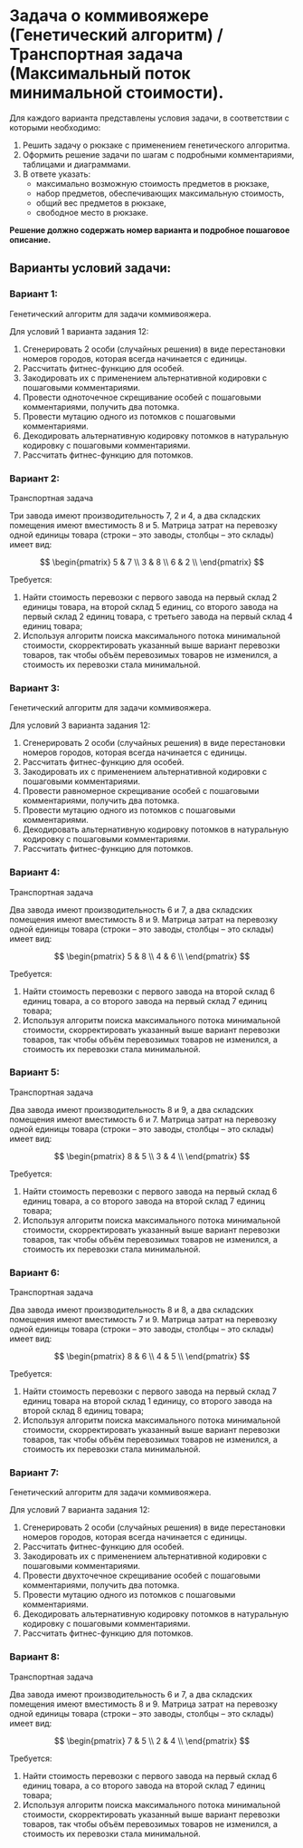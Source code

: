 # Задача о коммивояжере (Генетический алгоритм) / Транспортная задача (Максимальный поток минимальной стоимости).

Для каждого варианта представлены условия задачи, в соответствии с которыми необходимо: 
1. Решить задачу о рюкзаке с применением генетического алгоритма.
2. Оформить решение задачи по шагам с подробными комментариями, таблицами и диаграммами.
3. В ответе указать:
   - максимально возможную стоимость предметов в рюкзаке,
   - набор предметов, обеспечивающих максимальную стоимость,
   - общий вес предметов в рюкзаке,
   - свободное место в рюкзаке.

**Решение должно содержать номер варианта и подробное пошаговое описание.**

## Варианты условий задачи:
### Вариант 1:
Генетический алгоритм для задачи коммивояжера.

Для условий 1 варианта задания 12:
1. Сгенерировать 2 особи (случайных решения) в виде перестановки номеров городов, которая всегда начинается с единицы.
2. Рассчитать фитнес-функцию для особей.
3. Закодировать их с применением альтернативной кодировки с пошаговыми комментариями.
4. Провести одноточечное скрещивание особей с пошаговыми комментариями, получить два потомка.
5. Провести мутацию одного из потомков с пошаговыми комментариями.
6. Декодировать альтернативную кодировку потомков в натуральную кодировку с пошаговыми комментариями.
7. Рассчитать фитнес-функцию для потомков.

### Вариант 2:
Транспортная задача

Три завода имеют производительность 7, 2 и 4, а два складских помещения имеют вместимость 8 и 5. Матрица затрат на перевозку одной единицы товара (строки – это заводы, столбцы – это склады) имеет вид:

$$
 \begin{pmatrix}    
  5 & 7 \\ 
  3 & 8 \\ 
  6 & 2 \\ 
 \end{pmatrix}    
$$

Требуется:
1. Найти стоимость перевозки с первого завода на первый склад 2 единицы товара, на второй склад 5 единиц, со второго завода на первый склад 2 единиц товара, с третьего завода на первый склад 4 единиц товара;
2. Используя алгоритм поиска максимального потока минимальной стоимости, скорректировать указанный выше вариант перевозки товаров, так чтобы объём перевозимых товаров не изменился, а стоимость их перевозки стала минимальной.

### Вариант 3:
Генетический алгоритм для задачи коммивояжера.

Для условий 3 варианта задания 12:
1. Сгенерировать 2 особи (случайных решения) в виде перестановки номеров городов, которая всегда начинается с единицы.
2. Рассчитать фитнес-функцию для особей.
3. Закодировать их с применением альтернативной кодировки с пошаговыми комментариями.
4. Провести равномерное скрещивание особей с пошаговыми комментариями, получить два потомка.
5. Провести мутацию одного из потомков с пошаговыми комментариями.
6. Декодировать альтернативную кодировку потомков в натуральную кодировку с пошаговыми комментариями.
7. Рассчитать фитнес-функцию для потомков.

### Вариант 4: 
Транспортная задача

Два завода имеют производительность 6 и 7, а два складских помещения имеют вместимость 8 и 9. Матрица затрат на перевозку одной единицы товара (строки – это заводы, столбцы – это склады) имеет вид:

$$
 \begin{pmatrix}    
  5 & 8 \\ 
  4 & 6 \\ 
 \end{pmatrix}    
$$

Требуется:
1. Найти стоимость перевозки с первого завода на второй склад 6 единиц товара, а со второго завода на первый склад 7 единиц товара;
2. Используя алгоритм поиска максимального потока минимальной стоимости, скорректировать указанный выше вариант перевозки товаров, так чтобы объём перевозимых товаров не изменился, а стоимость их перевозки стала минимальной.

### Вариант 5: 
Транспортная задача

Два завода имеют производительность 8 и 9, а два складских помещения имеют вместимость 6 и 7. Матрица затрат на перевозку одной единицы товара (строки – это заводы, столбцы – это склады) имеет вид:

$$
 \begin{pmatrix}    
  8 & 5 \\ 
  3 & 4 \\ 
 \end{pmatrix}    
$$

Требуется:
1. Найти стоимость перевозки с первого завода на первый склад 6 единиц товара, а со второго завода на второй склад 7 единиц товара;
2. Используя алгоритм поиска максимального потока минимальной стоимости, скорректировать указанный выше вариант перевозки товаров, так чтобы объём перевозимых товаров не изменился, а стоимость их перевозки стала минимальной.

### Вариант 6:
Транспортная задача

Два завода имеют производительность 8 и 8, а два складских помещения имеют вместимость 7 и 9. Матрица затрат на перевозку одной единицы товара (строки – это заводы, столбцы – это склады) имеет вид:

$$
 \begin{pmatrix}    
  8 & 6 \\ 
  4 & 5 \\ 
 \end{pmatrix}    
$$

Требуется:
1. Найти стоимость перевозки с первого завода на первый склад 7 единиц товара на второй склад 1 единицу, со второго завода на второй склад 8 единиц товара;
2. Используя алгоритм поиска максимального потока минимальной стоимости, скорректировать указанный выше вариант перевозки товаров, так чтобы объём перевозимых товаров не изменился, а стоимость их перевозки стала минимальной.

### Вариант 7:
Генетический алгоритм для задачи коммивояжера.

Для условий 7 варианта задания 12:
1. Сгенерировать 2 особи (случайных решения) в виде перестановки номеров городов, которая всегда начинается с единицы.
2. Рассчитать фитнес-функцию для особей.
3. Закодировать их с применением альтернативной кодировки с пошаговыми комментариями.
4. Провести двухточечное скрещивание особей с пошаговыми комментариями, получить два потомка.
5. Провести мутацию одного из потомков с пошаговыми комментариями.
6. Декодировать альтернативную кодировку потомков в натуральную кодировку с пошаговыми комментариями.
7. Рассчитать фитнес-функцию для потомков.

### Вариант 8: 
Транспортная задача

Два завода имеют производительность 6 и 7, а два складских помещения имеют вместимость 8 и 9. Матрица затрат на перевозку одной единицы товара (строки – это заводы, столбцы – это склады) имеет вид:

$$
 \begin{pmatrix}    
  7 & 5 \\ 
  2 & 4 \\ 
 \end{pmatrix}    
$$

Требуется:
1. Найти стоимость перевозки с первого завода на первый склад 6 единиц товара, а со второго завода на второй склад 7 единиц товара;
2. Используя алгоритм поиска максимального потока минимальной стоимости, скорректировать указанный выше вариант перевозки товаров, так чтобы объём перевозимых товаров не изменился, а стоимость их перевозки стала минимальной.
